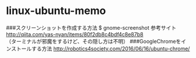 # linux-ubuntu-memo
  
###スクリーンショットを作成する方法
    $ gnome-screenshot
参考サイト
http://qiita.com/yas-nyan/items/80f2db8c4bdf4c8e87b8  
（ターミナルが邪魔をするけど、その隠し方は不明）
###GoogleChromeをインストールする方法
http://robotics4society.com/2016/06/16/ubuntu-chrome/
